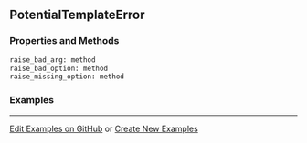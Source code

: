 ## <a id="RynLib.PlzNumbers.PotentialTemplator.PotentialTemplateError">PotentialTemplateError</a>


### Properties and Methods
```python
raise_bad_arg: method
raise_bad_option: method
raise_missing_option: method
```


### Examples


___

[Edit Examples on GitHub](https://github.com/McCoyGroup/References/edit/gh-pages/Documentation/examples/RynLib/PlzNumbers/PotentialTemplator/PotentialTemplateError.md) or 
[Create New Examples](https://github.com/McCoyGroup/References/new/gh-pages/?filename=Documentation/examples/RynLib/PlzNumbers/PotentialTemplator/PotentialTemplateError.md)
